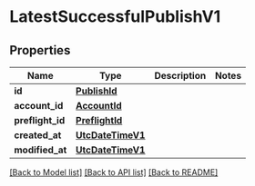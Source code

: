 # LatestSuccessfulPublishV1

## Properties
Name | Type | Description | Notes
------------ | ------------- | ------------- | -------------
**id** | [**PublishId**](PublishId.md) |  | 
**account_id** | [**AccountId**](AccountId.md) |  | 
**preflight_id** | [**PreflightId**](PreflightId.md) |  | 
**created_at** | [**UtcDateTimeV1**](UtcDateTimeV1.md) |  | 
**modified_at** | [**UtcDateTimeV1**](UtcDateTimeV1.md) |  | 

[[Back to Model list]](../README.md#documentation-for-models) [[Back to API list]](../README.md#documentation-for-api-endpoints) [[Back to README]](../README.md)


